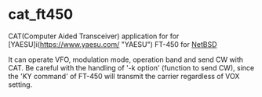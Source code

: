 # cat_ft450
CAT(Computer Aided Transceiver) application for for [YAESU]i(https://www.yaesu.com/ "YAESU") FT-450 for [NetBSD](https://www.netbsd.org/ "NetBSD")

It can operate VFO, modulation mode, operation band and send CW with CAT.
Be careful with the handling of '-k option' (function to send CW), since the 'KY command' of FT-450 will transmit the carrier regardless of VOX setting.
